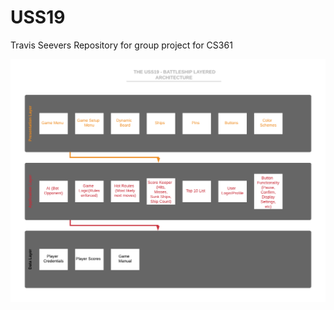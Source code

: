 # USS19
Travis Seevers
Repository for group project for CS361

![](img/Battleship_Architecture.png)


